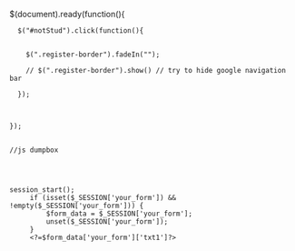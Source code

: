 $(document).ready(function(){

      $("#notStud").click(function(){


        $(".register-border").fadeIn("");

        // $(".register-border").show() // try to hide google navigation bar

      });



    });


    //js dumpbox




    session_start();
         if (isset($_SESSION['your_form']) && !empty($_SESSION['your_form'])) {
             $form_data = $_SESSION['your_form'];
             unset($_SESSION['your_form']);
         }
         <?=$form_data['your_form']['txt1']?>

